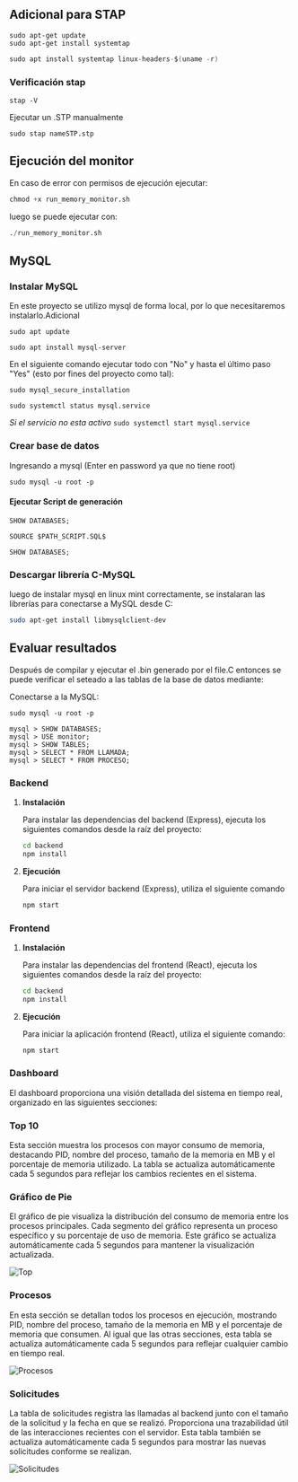 ## Adicional para STAP

```
sudo apt-get update
sudo apt-get install systemtap
```

```s
sudo apt install systemtap linux-headers-$(uname -r)
```

### Verificación stap

`stap -V`

Ejecutar un .STP manualmente

`sudo stap nameSTP.stp`

## Ejecución del monitor

En caso de error con permisos de ejecución ejecutar:

```s
chmod +x run_memory_monitor.sh
```

luego se puede ejecutar con:

```s
./run_memory_monitor.sh
```

## MySQL

### Instalar MySQL
En este proyecto se utilizo mysql de forma local, por lo que necesitaremos instalarlo.Adicional

`sudo apt update`

`sudo apt install mysql-server`

En el siguiente comando ejecutar todo con "No" y hasta el último paso "Yes" (esto por fines del proyecto como tal):

`sudo mysql_secure_installation`

`sudo systemctl status mysql.service`

*Si el servicio no esta activo* `sudo systemctl start mysql.service`

### Crear base de datos

Ingresando a mysql (Enter en password ya que no tiene root)

`sudo mysql -u root -p`

#### Ejecutar Script de generación

`SHOW DATABASES;`

`SOURCE $PATH_SCRIPT.SQL$`

`SHOW DATABASES;`

### Descargar librería C-MySQL
luego de instalar mysql en linux mint correctamente, se instalaran las librerías para conectarse a MySQL desde C:

```sh
sudo apt-get install libmysqlclient-dev
```

## Evaluar resultados

Después de compilar y ejecutar el .bin generado por el file.C entonces se puede verificar el seteado a las tablas de la base de datos mediante:

Conectarse a la MySQL:

`sudo mysql -u root -p`

```mysql
mysql > SHOW DATABASES;
mysql > USE monitor;
mysql > SHOW TABLES;
mysql > SELECT * FROM LLAMADA;
mysql > SELECT * FROM PROCESO;
```


### Backend

1. **Instalación**

   Para instalar las dependencias del backend (Express), ejecuta los siguientes comandos desde la raíz del proyecto:

   ```bash
   cd backend
   npm install
   ```
2. **Ejecución**

    Para iniciar el servidor backend (Express), utiliza el siguiente comando
    ```bash
   npm start
   ```

### Frontend 

1. **Instalación**

   Para instalar las dependencias del frontend (React), ejecuta los siguientes comandos desde la raíz del proyecto:

   ```bash
   cd backend
   npm install
   ```
2. **Ejecución**

    Para iniciar la aplicación frontend (React), utiliza el siguiente comando:
    ```bash
   npm start
   ```

### Dashboard

El dashboard proporciona una visión detallada del sistema en tiempo real, organizado en las siguientes secciones:

### Top 10

Esta sección muestra los procesos con mayor consumo de memoria, destacando PID, nombre del proceso, tamaño de la memoria en MB y el porcentaje de memoria utilizado. La tabla se actualiza automáticamente cada 5 segundos para reflejar los cambios recientes en el sistema.


### Gráfico de Pie

El gráfico de pie visualiza la distribución del consumo de memoria entre los procesos principales. Cada segmento del gráfico representa un proceso específico y su porcentaje de uso de memoria. Este gráfico se actualiza automáticamente cada 5 segundos para mantener la visualización actualizada.

![Top](imagenes/1.png)


### Procesos

En esta sección se detallan todos los procesos en ejecución, mostrando PID, nombre del proceso, tamaño de la memoria en MB y el porcentaje de memoria que consumen. Al igual que las otras secciones, esta tabla se actualiza automáticamente cada 5 segundos para reflejar cualquier cambio en tiempo real.

![Procesos](imagenes/2.png)

### Solicitudes

La tabla de solicitudes registra las llamadas al backend junto con el tamaño de la solicitud y la fecha en que se realizó. Proporciona una trazabilidad útil de las interacciones recientes con el servidor. Esta tabla también se actualiza automáticamente cada 5 segundos para mostrar las nuevas solicitudes conforme se realizan.

![Solicitudes](imagenes/3.png)